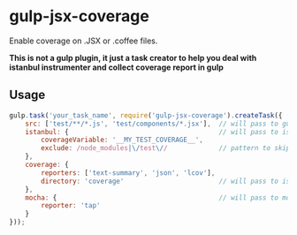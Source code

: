 gulp-jsx-coverage
=================

Enable coverage on .JSX or .coffee files.

**This is not a gulp plugin, it just a task creator to help you deal with istanbul instrumenter and collect coverage report in gulp**

Usage
-----

```javascript
gulp.task('your_task_name', require('gulp-jsx-coverage').createTask({
    src: ['test/**/*.js', 'test/components/*.jsx'],  // will pass to gulp.src
    istanbul: {                                      // will pass to istanbul
        coverageVariable: '__MY_TEST_COVERAGE__',
        exclude: /node_modules|\/test\//             // pattern to skip instrument
    },
    coverage: {
        reporters: ['text-summary', 'json', 'lcov'],
        directory: 'coverage'                        // will pass to istanbul reporters
    },
    mocha: {                                         // will pass to mocha
        reporter: 'tap'
    }
}));
```
